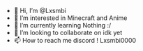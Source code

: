 - 👋 Hi, I’m @Lxsmbi
- 👀 I’m interested in Minecraft and Anime
- 🌱 I’m currently learning Nothing :/
- 💞️ I’m looking to collaborate on idk yet
- 📫 How to reach me discord ! Lxsmbi0000

<!---
Lxsmbi/Lxsmbi is a ✨ special ✨ repository because its `README.md` (this file) appears on your GitHub profile.
You can click the Preview link to take a look at your changes.
--->
